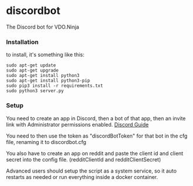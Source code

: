 # discordbot
The Discord bot for VDO.Ninja

### Installation
to install, it's something like this:
```
sudo apt-get update
sudo apt-get upgrade
sudo apt-get install python3
sudo apt-get install python3-pip
sudo pip3 install -r requirements.txt
sudo python3 server.py
```

### Setup
You need to create an app in Discord, then a bot of that app, then an invite link with Administrator permissions enabled. [Discord Guide](https://discordpy.readthedocs.io/en/stable/discord.html)

You need to then use the token as "discordBotToken" for that bot in the cfg file, renaming it to discordbot.cfg

You also have to create an app on reddit and paste the client id and client secret into the config file. (redditClientId and redditClientSecret)

Advanced users should setup the script as a system service, so it auto restarts as needed or run everything inside a docker container.